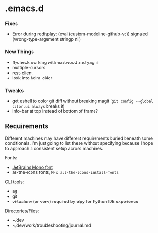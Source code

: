 # .emacs.d

### Fixes
- Error during redisplay: (eval (custom-modeline-github-vc)) signaled (wrong-type-argument stringp nil)

### New Things
- flycheck working with eastwood and yagni
- multiple-cursors
- rest-client
- look into helm-cider

### Tweaks
- get eshell to color git diff without breaking magit
  (`git config --global color.ui always` breaks it)
- info-bar at top instead of bottom of frame?


## Requirements

Different machines may have different requirements buried beneath some
conditionals. I'm just going to list these without specifying because
I hope to approach a consistent setup across machines.

Fonts:
- [JetBrains Mono font](https://www.jetbrains.com/lp/mono/)
- all-the-icons fonts, `M-x all-the-icons-install-fonts`

CLI tools:
- ag
- git
- virtualenv (or venv) required by elpy for Python IDE experience

Directories/Files:
- ~/dev
- ~/dev/work/troubleshooting/journal.md
